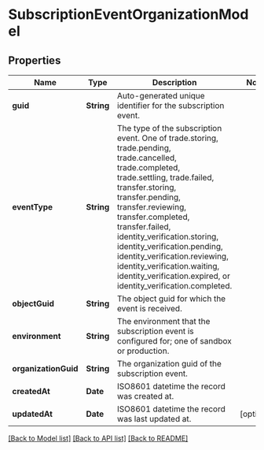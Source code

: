 # SubscriptionEventOrganizationModel

## Properties
Name | Type | Description | Notes
------------ | ------------- | ------------- | -------------
**guid** | **String** | Auto-generated unique identifier for the subscription event. | 
**eventType** | **String** | The type of the subscription event. One of trade.storing, trade.pending, trade.cancelled, trade.completed, trade.settling, trade.failed, transfer.storing, transfer.pending, transfer.reviewing, transfer.completed, transfer.failed, identity_verification.storing, identity_verification.pending, identity_verification.reviewing, identity_verification.waiting, identity_verification.expired, or identity_verification.completed. | 
**objectGuid** | **String** | The object guid for which the event is received. | 
**environment** | **String** | The environment that the subscription event is configured for; one of sandbox or production. | 
**organizationGuid** | **String** | The organization guid of the subscription event. | 
**createdAt** | **Date** | ISO8601 datetime the record was created at. | 
**updatedAt** | **Date** | ISO8601 datetime the record was last updated at. | [optional] 

[[Back to Model list]](../README.md#documentation-for-models) [[Back to API list]](../README.md#documentation-for-api-endpoints) [[Back to README]](../README.md)


